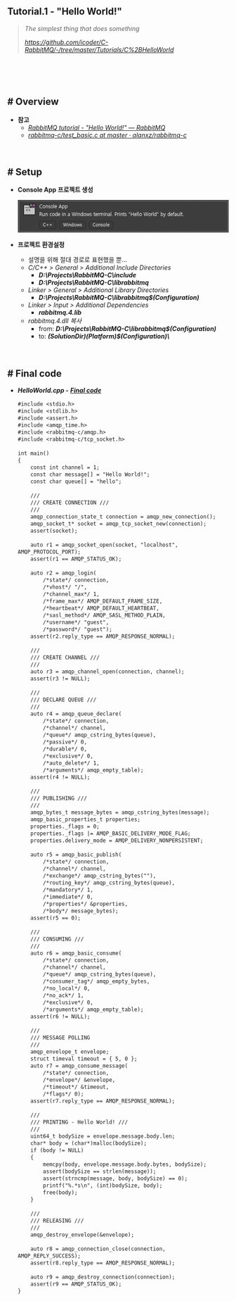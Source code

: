 ## Tutorial.1 - "Hello World!"
> *The simplest thing that does something*
>
> *https://github.com/icoder/C-RabbitMQ/-/tree/master/Tutorials/C%2BHelloWorld*

　

　

## # Overview

- **참고**
  - [*RabbitMQ tutorial - "Hello World!" — RabbitMQ*](https://www.rabbitmq.com/tutorials/tutorial-one-dotnet.html)
  - [*rabbitmq-c/test_basic.c at master · alanxz/rabbitmq-c*](https://github.com/alanxz/rabbitmq-c/blob/master/tests/test_basic.c)


　

## # Setup

- **Console App 프로젝트 생성**

    ![](https://github.com/icodes-studio/wiki/blob/main/STUDY%2BRND/RabbitMQ/Assets/C++ConsoleApp.png)

- **프로젝트 환경설정**
    - 설명을 위해 절대 경로로 표현했을 뿐...
    - *C/C++ > General > Additional Include Directories*
        - ***D:\Projects\RabbitMQ-C\include***
        - ***D:\Projects\RabbitMQ-C\librabbitmq***
    - *Linker > General > Additional Library Directories*
        - ***D:\Projects\RabbitMQ-C\librabbitmq\$(Configuration)***
    - *Linker > Input > Additional Dependencies*
        - ***rabbitmq.4.lib***
    - *rabbitmq.4.dll 복사*
        - from: ***D:\Projects\RabbitMQ-C\librabbitmq\$(Configuration)***
        - to: ***$(SolutionDir)$(Platform)\$(Configuration)\\***



　

## # Final code

- ***HelloWorld.cpp -*** [***Final code***](https://github.com/icoder/C-RabbitMQ/-/blob/master/Tutorials/C%2BHelloWorld/HelloWorld.cpp)
    ```
    #include <stdio.h>
    #include <stdlib.h>
    #include <assert.h>
    #include <amqp_time.h>
    #include <rabbitmq-c/amqp.h>
    #include <rabbitmq-c/tcp_socket.h>
     
    int main()
    {
        const int channel = 1;
        const char message[] = "Hello World!";
        const char queue[] = "hello";
     
        ///
        /// CREATE CONNECTION ///
        ///
        amqp_connection_state_t connection = amqp_new_connection();
        amqp_socket_t* socket = amqp_tcp_socket_new(connection);
        assert(socket);
     
        auto r1 = amqp_socket_open(socket, "localhost", AMQP_PROTOCOL_PORT);
        assert(r1 == AMQP_STATUS_OK);
     
        auto r2 = amqp_login(
            /*state*/ connection,
            /*vhost*/ "/",
            /*channel_max*/ 1,
            /*frame_max*/ AMQP_DEFAULT_FRAME_SIZE,
            /*heartbeat*/ AMQP_DEFAULT_HEARTBEAT,
            /*sasl_method*/ AMQP_SASL_METHOD_PLAIN,
            /*username*/ "guest",
            /*password*/ "guest");
        assert(r2.reply_type == AMQP_RESPONSE_NORMAL);
     
        ///
        /// CREATE CHANNEL ///
        ///
        auto r3 = amqp_channel_open(connection, channel);
        assert(r3 != NULL);
     
        ///
        /// DECLARE QUEUE ///
        ///
        auto r4 = amqp_queue_declare(
            /*state*/ connection,
            /*channel*/ channel,
            /*queue*/ amqp_cstring_bytes(queue),
            /*passive*/ 0,
            /*durable*/ 0,
            /*exclusive*/ 0,
            /*auto_delete*/ 1,
            /*arguments*/ amqp_empty_table);
        assert(r4 != NULL);
     
        ///
        /// PUBLISHING ///
        ///
        amqp_bytes_t message_bytes = amqp_cstring_bytes(message);
        amqp_basic_properties_t properties;
        properties._flags = 0;
        properties._flags |= AMQP_BASIC_DELIVERY_MODE_FLAG;
        properties.delivery_mode = AMQP_DELIVERY_NONPERSISTENT;
     
        auto r5 = amqp_basic_publish(
            /*state*/ connection,
            /*channel*/ channel,
            /*exchange*/ amqp_cstring_bytes(""),
            /*routing_key*/ amqp_cstring_bytes(queue),
            /*mandatory*/ 1,
            /*immediate*/ 0,
            /*properties*/ &properties,
            /*body*/ message_bytes);
        assert(r5 == 0);
     
        ///
        /// CONSUMING ///
        ///
        auto r6 = amqp_basic_consume(
            /*state*/ connection,
            /*channel*/ channel,
            /*queue*/ amqp_cstring_bytes(queue),
            /*consumer_tag*/ amqp_empty_bytes,
            /*no_local*/ 0,
            /*no_ack*/ 1,
            /*exclusive*/ 0,
            /*arguments*/ amqp_empty_table);
        assert(r6 != NULL);
     
        ///
        /// MESSAGE POLLING
        ///
        amqp_envelope_t envelope;
        struct timeval timeout = { 5, 0 };
        auto r7 = amqp_consume_message(
            /*state*/ connection,
            /*envelope*/ &envelope,
            /*timeout*/ &timeout,
            /*flags*/ 0);
        assert(r7.reply_type == AMQP_RESPONSE_NORMAL);
     
        ///
        /// PRINTING - Hello World! ///
        ///
        uint64_t bodySize = envelope.message.body.len;
        char* body = (char*)malloc(bodySize);
        if (body != NULL)
        {
            memcpy(body, envelope.message.body.bytes, bodySize);
            assert(bodySize == strlen(message));
            assert(strncmp(message, body, bodySize) == 0);
            printf("%.*s\n", (int)bodySize, body);
            free(body);
        }
     
        ///
        /// RELEASING ///
        ///
        amqp_destroy_envelope(&envelope);
     
        auto r8 = amqp_connection_close(connection, AMQP_REPLY_SUCCESS);
        assert(r8.reply_type == AMQP_RESPONSE_NORMAL);
     
        auto r9 = amqp_destroy_connection(connection);
        assert(r9 == AMQP_STATUS_OK);
    }
    ```
